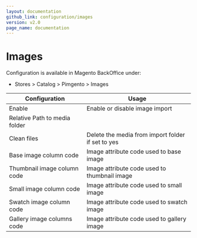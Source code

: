 ```yaml
---
layout: documentation
github_link: configuration/images
version: v2.0
page_name: documentation
---
```


**Images**
===========

Configuration is available in Magento BackOffice under:
* Stores > Catalog > Pimgento > Images


| Configuration                 | Usage                                             |
|-------------------------------|---------------------------------------------------|
| Enable                        | Enable or disable image import                    |
| Relative Path to media folder |                                                   |
| Clean files                   | Delete the media from import folder if set to yes |
| Base image column code        | Image attribute code used to base image           |
| Thumbnail image column code   | Image attribute code used to thumbnail image      |
| Small image column code       | Image attribute code used to small image          |
| Swatch image column code      | Image attribute code used to swatch image         |
| Gallery image columns code    | Image attribute code used to gallery image        |